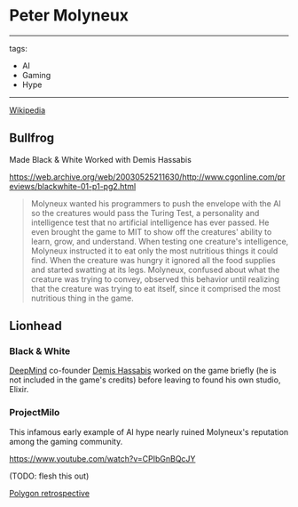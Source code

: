 # Peter Molyneux
---
tags:
  - AI
  - Gaming
  - Hype
---

[Wikipedia](https://en.wikipedia.org/wiki/Peter_Molyneux)

## Bullfrog

Made Black & White
Worked with Demis Hassabis

https://web.archive.org/web/20030525211630/http://www.cgonline.com/previews/blackwhite-01-p1-pg2.html

> Molyneux wanted his programmers to push the envelope with the AI so the creatures would pass the Turing Test, a personality and intelligence test that no artificial intelligence has ever passed. He even brought the game to MIT to show off the creatures' ability to learn, grow, and understand. When testing one creature's intelligence, Molyneux instructed it to eat only the most nutritious things it could find. When the creature was hungry it ignored all the food supplies and started swatting at its legs. Molyneux, confused about what the creature was trying to convey, observed this behavior until realizing that the creature was trying to eat itself, since it comprised the most nutritious thing in the game.

## Lionhead

### Black & White

[DeepMind](../Cartography/Technomundistan-Technophilistan/DeepMind.md) co-founder [Demis Hassabis](Demis%20Hassabis.md) worked on the game briefly (he is not included in the game's credits) before leaving to found his own studio, Elixir.

### ProjectMilo

This infamous early example of AI hype nearly ruined Molyneux's reputation among the gaming community.

https://www.youtube.com/watch?v=CPIbGnBQcJY

(TODO: flesh this out)

[Polygon retrospective](https://www.polygon.com/features/2013/3/21/4063508/milo-and-kate)







